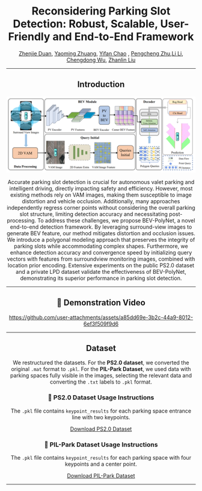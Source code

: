 <div align="center">
<h1> Reconsidering Parking Slot Detection: Robust, Scalable, User-Friendly
and End-to-End Framework </h1>

[Zhenjie Duan](), [Yaoming Zhuang](), [Yifan Chao]() , [Pengcheng Zhu](),[Li Li](), [Chengdong Wu](), [Zhanlin Liu]()

 ---
## Introduction
<div align="center"><h4><!-- Project Short Description or Slogan --></h4></div>

![framework](/media/framework.png "framework")

Accurate parking slot detection is crucial for
autonomous valet parking and intelligent driving, directly
impacting safety and efficiency. However, most existing methods
rely on VAM images, making them susceptible to image distortion and vehicle occlusion. Additionally, many approaches
independently regress corner points without considering the
overall parking slot structure, limiting detection accuracy and
necessitating post-processing. To address these challenges, we
propose BEV-PolyNet, a novel end-to-end detection framework.
By leveraging surround-view images to generate BEV feature,
our method mitigates distortion and occlusion issues. We
introduce a polygonal modeling approach that preserves the
integrity of parking slots while accommodating complex shapes.
Furthermore, we enhance detection accuracy and convergence
speed by initializing query vectors with features from surroundview monitoring images, combined with location prior encoding.
Extensive experiments on the public PS2.0 dataset and a private
LPD dataset validate the effectiveness of BEV-PolyNet, demonstrating its superior performance in parking slot detection.

---

## 🎥 Demonstration Video

https://github.com/user-attachments/assets/a85dd69e-3b2c-44a9-8012-6ef3f509f9d6

---

## Dataset
We restructured the datasets. For the **PS2.0 dataset**, we converted the original `.mat` format to `.pkl`. For the **PIL-Park Dataset**, we used data with parking spaces fully visible in the images, selecting the relevant data and converting the `.txt` labels to `.pkl` format.

### 📁 PS2.0 Dataset Usage Instructions

The `.pkl` file contains `keypoint_results` for each parking space entrance line with two keypoints.

[Download PS2.0 Dataset](https://drive.google.com/file/d/1zR3kmKvUZg0l85NDVan_JVF_bEnaepPw/view?usp=sharing)

### 📁 PIL-Park Dataset Usage Instructions

The `.pkl` file contains `keypoint_results` for each parking space with four keypoints and a center point.

[Download PIL-Park Dataset](https://drive.google.com/file/d/1Ux4blvcuS9cxg3133NzYC1tekupLc44m/view?usp=sharing)

---

